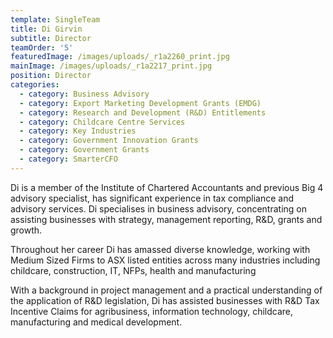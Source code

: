 ```yaml
---
template: SingleTeam
title: Di Girvin
subtitle: Director
teamOrder: '5'
featuredImage: /images/uploads/_r1a2260_print.jpg
mainImage: /images/uploads/_r1a2217_print.jpg
position: Director
categories:
  - category: Business Advisory
  - category: Export Marketing Development Grants (EMDG)
  - category: Research and Development (R&D) Entitlements
  - category: Childcare Centre Services
  - category: Key Industries
  - category: Government Innovation Grants
  - category: Government Grants
  - category: SmarterCFO
---
```


Di is a member of the Institute of Chartered Accountants and previous Big 4 advisory specialist, has significant experience in tax compliance and advisory services. Di specialises in business advisory, concentrating on assisting businesses with strategy, management reporting, R&D, grants and growth.

Throughout her career Di has amassed diverse knowledge, working with Medium Sized Firms to ASX listed entities across many industries including childcare, construction, IT, NFPs, health and manufacturing

With a background in project management and a practical understanding of the application of R&D legislation, Di has assisted businesses with R&D Tax Incentive Claims for agribusiness, information technology, childcare, manufacturing and medical development.
